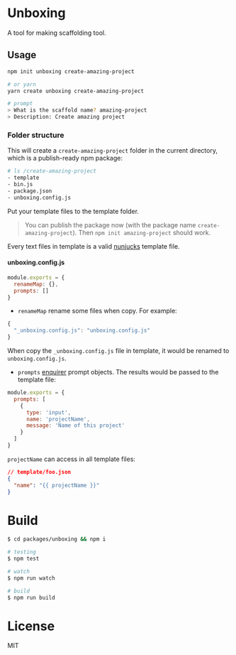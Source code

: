 # Unboxing

A tool for making scaffolding tool.

## Usage

```bash
npm init unboxing create-amazing-project

# or yarn
yarn create unboxing create-amazing-project

# prompt
> What is the scaffold name? amazing-project
> Description: Create amazing project
```

### Folder structure

This will create a `create-amazing-project` folder in the current directory, which is a publish-ready npm package:

```bash
# ls /create-amazing-project
- template
- bin.js
- package.json
- unboxing.config.js
```

Put your template files to the template folder. 

> You can publish the package now (with the package name `create-amazing-project`). Then `npm init amazing-project` should work.

Every text files in template is a valid [nunjucks](https://mozilla.github.io/nunjucks/templating.html) template file.

#### unboxing.config.js

```js
module.exports = {
  renameMap: {},
  prompts: []
}
```

- `renameMap` rename some files when copy. For example:

```js
{
  "_unboxing.config.js": "unboxing.config.js"
}
```

When copy the `_unboxing.config.js` file in template, it would be renamed to `unboxing.config.js`.

- `prompts` [enquirer](https://github.com/enquirer/enquirer) prompt objects. The results would be passed to the template file:

```js
module.exports = {
  prompts: [
    {
      type: 'input',
      name: 'projectName',
      message: 'Name of this project'
    }
  ]
}
```

`projectName` can access in all template files:

```json
// template/foo.json
{
  "name": "{{ projectName }}"
}
```

# Build

```bash
$ cd packages/unboxing && npm i

# testing
$ npm test

# watch
$ npm run watch

# build
$ npm run build
```

# License

MIT